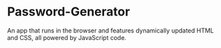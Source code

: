 # Password-Generator
An app that runs in the browser and features dynamically updated HTML and CSS, all powered by JavaScript code.
